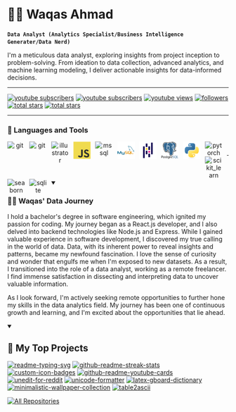 # 🏄‍♂️ Waqas Ahmad

**`Data Analyst (Analytics Specialist/Business Intelligence Generater/Data Nerd)`**

I'm a meticulous data analyst, exploring insights from project inception to problem-solving. From ideation to data collection, advanced analytics, and machine learning modeling, I deliver actionable insights for data-informed decisions.


---
   <p align="left">
      <a href="https://few-part-810763.framer.app/" target="_blank">
         <img alt="youtube subscribers" title="My Portfolio Website" src="https://img.shields.io/badge/Portfolio-255E63?style=for-the-badge&logo=About.me&logoColor=white"/></a> 
      <a href="mailto:waqasbinsaifullah@gmail.com">
         <img alt="youtube subscribers" title="Send me a mail" src="https://img.shields.io/badge/Gmail-D14836?style=for-the-badge&logo=gmail&logoColor=white"/></a> 
      <a href="https://www.linkedin.com/in/waqas-ahmad-a5b903149/">
         <img alt="youtube views" title="Connect with me via linkedin" src="https://img.shields.io/badge/LinkedIn-0077B5?style=for-the-badge&logo=linkedin&logoColor=white"/></a> 
      <a href="https://github.com/WickyTheAnalyst?tab=followers">
         <img alt="followers" title="Follow me on Github" src="https://custom-icon-badges.demolab.com/github/followers/ForrestKnight?color=236ad3&labelColor=1155ba&style=for-the-badge&logo=person-add&label=Follow&logoColor=white"/></a>
      <a href="https://www.upwork.com/freelancers/~012c5eec82d3610ef6">
         <img alt="total stars" title="Hire me on Upwork" src="https://img.shields.io/badge/UpWork-6FDA44?style=for-the-badge&logo=Upwork&logoColor=white"/></a>
       <a href="https://public.tableau.com/app/profile/waqas.ahmad3085/vizzes">
         <img alt="total stars" title="Total stars on GitHub" src="https://img.shields.io/badge/Tableau-E97627?style=for-the-badge&logo=Tableau&logoColor=white"/></a>
   </p>

---
### 🧰 Languages and Tools
<p align="center">
  <a href="https://git-scm.com/" target="_blank" rel="noreferrer">
    <img align="left" alt="git" width="40" style="padding-right: 10px;" src="https://www.vectorlogo.zone/logos/git-scm/git-scm-icon.svg"/>
  </a>
   <a href="https://git-scm.com/" target="_blank" rel="noreferrer">
    <img align="left" alt="git" height ="40"width="40" style="padding-right: 10px;" src="https://img.shields.io/badge/Tableau-E97627?style=for-the-badge&logo=Tableau&logoColor=white"/>
  </a> 
  <a href="https://www.adobe.com/in/products/illustrator.html" target="_blank" rel="noreferrer">
    <img align="left" alt="illustrator" width="40" style="padding-right: 10px;" src="https://www.vectorlogo.zone/logos/adobe_illustrator/adobe_illustrator-icon.svg"/>
  </a>
  <a href="https://developer.mozilla.org/en-US/docs/Web/JavaScript" target="_blank" rel="noreferrer">
    <img align="left" alt="javascript" width="40" style="padding-right: 10px;" src="https://raw.githubusercontent.com/devicons/devicon/master/icons/javascript/javascript-original.svg"/>
  </a>
  <a href="https://www.microsoft.com/en-us/sql-server" target="_blank" rel="noreferrer">
    <img align="left" alt="mssql" width="40" style="padding-right: 10px;" src="https://www.svgrepo.com/show/303229/microsoft-sql-server-logo.svg"/>
  </a>
  <a href="https://www.mysql.com/" target="_blank" rel="noreferrer">
    <img align="left" alt="mysql" width="40" style="padding-right: 10px;" src="https://raw.githubusercontent.com/devicons/devicon/master/icons/mysql/mysql-original-wordmark.svg"/>
  </a>
  <a href="https://pandas.pydata.org/" target="_blank" rel="noreferrer">
    <img align="left" alt="pandas" width="40" style="padding-right: 10px;" src="https://raw.githubusercontent.com/devicons/devicon/2ae2a900d2f041da66e950e4d48052658d850630/icons/pandas/pandas-original.svg"/>
  </a>
  <a href="https://www.postgresql.org" target="_blank" rel="noreferrer">
    <img align="left" alt="postgresql" width="40" style="padding-right: 10px;" src="https://raw.githubusercontent.com/devicons/devicon/master/icons/postgresql/postgresql-original-wordmark.svg"/>
  </a>
  <a href="https://www.python.org" target="_blank" rel="noreferrer">
    <img align="left" alt="python" width="40" style="padding-right: 10px;" src="https://raw.githubusercontent.com/devicons/devicon/master/icons/python/python-original.svg"/>
  </a>
  <a href="https://pytorch.org/" target="_blank" rel="noreferrer">
    <img align="left" alt="pytorch" width="40" style="padding-right: 10px;" src="https://www.vectorlogo.zone/logos/pytorch/pytorch-icon.svg"/>
  </a>
  <a href="https://scikit-learn.org/" target="_blank" rel="noreferrer">
    <img align="left" alt="scikit_learn" width="40" style="padding-right: 10px;" src="https://upload.wikimedia.org/wikipedia/commons/0/05/Scikit_learn_logo_small.svg"/>
  </a>
  <a href="https://seaborn.pydata.org/" target="_blank" rel="noreferrer">
    <img align="left" alt="seaborn" width="40" style="padding-right: 10px;" src="https://seaborn.pydata.org/_images/logo-mark-lightbg.svg"/>
  </a>
  <a href="https://www.sqlite.org/" target="_blank" rel="noreferrer">
    <img align="left" alt="sqlite" width="40" style="padding-right: 10px;" src="https://www.vectorlogo.zone/logos/sqlite/sqlite-icon.svg"/>
  </a>
</p>


</br>



---



<details open>
 <summary><h3>👨‍💻 Waqas' Data Journey</h3></summary>
I hold a bachelor's degree in software engineering, which ignited my passion for coding. My journey began as a React.js developer, and I also delved into backend technologies like Node.js and Express. While I gained valuable experience in software development, I discovered my true calling in the world of data. Data, with its inherent power to reveal insights and patterns, became my newfound fascination. I love the sense of curiosity and wonder that engulfs me when I'm exposed to new datasets. As a result, I transitioned into the role of a data analyst, working as a remote freelancer. I find immense satisfaction in dissecting and interpreting data to uncover valuable information.
<br />

   
As I look forward, I'm actively seeking remote opportunities to further hone my skills in the data analytics field. My journey has been one of continuous growth and learning, and I'm excited about the opportunities that lie ahead.



</details>

<details open> 
  <summary><h2>📘 My Top Projects</h2></summary>

  <!-- Repo info cards - https://github.com/anuraghazra/github-readme-stats -->
  <!-- Small repo cards (fork) - https://github.com/DenverCoder1/github-readme-stats -->
  <p align="left">
    <a href="https://github.com/WickyTheAnalyst/waze-churn-analysis"><img width="278" src="https://WickyTheAnalyst-github-readme-stats.vercel.app/api/pin/?username=WickyTheAnalyst&repo=waze-churn-analysis&theme=react&bg_color=1F222E&title_color=F85D7F&hide_border=true&icon_color=F8D866&show_icons=false" alt="readme-typing-svg"></a>
    <a href="https://github.com/DenverCoder1/github-readme-streak-stats"><img width="278" src="https://denvercoder1-github-readme-stats.vercel.app/api/pin/?username=DenverCoder1&repo=github-readme-streak-stats&theme=react&bg_color=1F222E&title_color=F85D7F&hide_border=true&icon_color=F8D866&show_icons=false" alt="github-readme-streak-stats"></a>
    <a href="https://github.com/DenverCoder1/custom-icon-badges"><img width="278" src="https://denvercoder1-github-readme-stats.vercel.app/api/pin?username=DenverCoder1&repo=custom-icon-badges&theme=react&bg_color=1F222E&title_color=F85D7F&hide_border=true&icon_color=F8D866&show_icons=false" alt="custom-icon-badges"></a>
    <a href="https://github.com/DenverCoder1/github-readme-youtube-cards"><img width="278" src="https://denvercoder1-github-readme-stats.vercel.app/api/pin/?username=DenverCoder1&repo=github-readme-youtube-cards&theme=react&bg_color=1F222E&title_color=F85D7F&hide_border=true&icon_color=F8D866&show_icons=false" alt="github-readme-youtube-cards"></a>
    <a href="https://github.com/DenverCoder1/unedit-for-reddit"><img width="278" src="https://denvercoder1-github-readme-stats.vercel.app/api/pin/?username=DenverCoder1&repo=unedit-for-reddit&theme=react&bg_color=1F222E&title_color=F85D7F&hide_border=true&icon_color=F8D866&show_icons=false" alt="unedit-for-reddit"></a>
    <a href="https://github.com/DenverCoder1/unicode-formatter"><img width="278" src="https://denvercoder1-github-readme-stats.vercel.app/api/pin/?username=DenverCoder1&repo=unicode-formatter&theme=react&bg_color=1F222E&title_color=F85D7F&hide_border=true&icon_color=F8D866&show_icons=false" alt="unicode-formatter"></a>
    <a href="https://github.com/DenverCoder1/latex-gboard-dictionary"><img width="278" src="https://denvercoder1-github-readme-stats.vercel.app/api/pin/?username=DenverCoder1&repo=latex-gboard-dictionary&theme=react&bg_color=1F222E&title_color=F85D7F&hide_border=true&icon_color=F8D866&show_icons=false&show_description=false" alt="latex-gboard-dictionary"></a>
    <a href="https://github.com/DenverCoder1/minimalistic-wallpaper-collection"><img width="278" src="https://denvercoder1-github-readme-stats.vercel.app/api/pin/?username=DenverCoder1&repo=minimalistic-wallpaper&theme=react&bg_color=1F222E&title_color=F85D7F&hide_border=true&icon_color=F8D866&show_icons=false&show_description=false" alt="minimalistic-wallpaper-collection"></a>
    <a href="https://github.com/DenverCoder1/table2ascii"><img width="278" src="https://denvercoder1-github-readme-stats.vercel.app/api/pin/?username=DenverCoder1&repo=table2ascii&theme=react&bg_color=1F222E&title_color=F85D7F&hide_border=true&icon_color=F8D866&show_icons=false&show_description=false" alt="table2ascii"></a>
  </p>

  <a href="https://github.com/DenverCoder1?tab=repositories&sort=stargazers"><img alt="All Repositories" title="All Repositories" src="https://custom-icon-badges.demolab.com/badge/-Click%20Here%20For%20All%20My%20Repos-1F222E?style=for-the-badge&logoColor=white&logo=repo"/></a>
</details>

